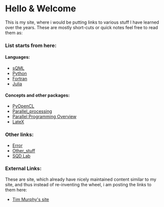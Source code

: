
# Hello & Welcome

This is my site, where i would be putting links to various stuff I have learned over the years. These are mostly short-cuts or quick notes 
feel free to read them as:

### List starts from here:

#### Languages:   

* [sQML](./sQML/readme.md)
* [Python](./python/readme.md)
* [Fortran](./fortran/readme.md)
* [Julia](./julia/readme.md)

#### Concepts and other packages:
     
* [PyOpenCL](./pyopencl/readme.md)
* [Parallel_processing](./Parallel_processing/readme.md)
* [Parallel Programming Overview](https://docs.uabgrid.uab.edu/w/images/9/9d/Introduction_to_GPU_Computing.pdf)
* [LateX](./latex/readme.md)

### Other links:    

* [Error](./Error/readme.md)
* [Other_stuff](./others/readme.md)
* [SQD Lab](./sqd_lab/readme.md)

### External Links:  
    
These are site, which already have nicely maintained content similar to my site, and thus instead of re-inventing the wheel, i am posting 
the links to them here:     

* [Tim Murphy's site](http://timmurphy.org/)

